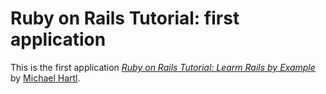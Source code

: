 # Ruby on Rails Tutorial: first application

This is the first application [*Ruby on Rails Tutorial: Learm Rails by Example*](http://railstutorial.org/) by [Michael Hartl](http://michaelhartl.com/). 